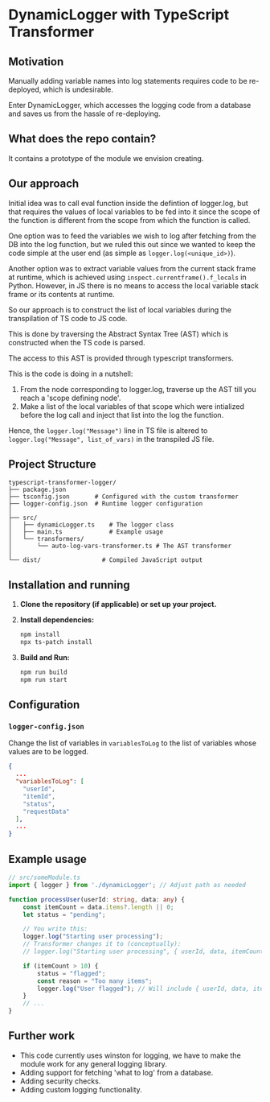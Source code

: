 # DynamicLogger with TypeScript Transformer

## Motivation

Manually adding variable names into log statements requires code to be re-deployed, which is undesirable. 

Enter DynamicLogger, which accesses the logging code from a database and saves us from the hassle of re-deploying.

## What does the repo contain?

It contains a prototype of the module we envision creating.

## Our approach

Initial idea was to call eval function inside the defintion of logger.log, but that requires the values of local variables to be fed into it since the scope of the function is different from the scope from which the function is called.

One option was to feed the variables we wish to log after fetching from the DB into the log function, but we ruled this out since we wanted to keep the code simple at the user end (as simple as `logger.log(<unique_id>)`).

Another option was to extract variable values from the current stack frame at runtime, which is achieved using `inspect.currentframe().f_locals` in Python. However, in JS there is no means to access the local variable stack frame or its contents at runtime.

So our approach is to construct the list of local variables during the transpilation of TS code to JS code.

This is done by traversing the Abstract Syntax Tree (AST) which is constructed when the TS code is parsed. 

The access to this AST is provided through typescript transformers.

This is the code is doing in a nutshell:

1. From the node corresponding to logger.log, traverse up the AST till you reach a 'scope defining node'.
2. Make a list of the local variables of that scope which were intialized before the log call and inject that list into the log the function.

Hence, the `logger.log("Message")` line in TS file is altered to `logger.log("Message", list_of_vars)` in the transpiled JS file.


## Project Structure

```
typescript-transformer-logger/
├── package.json
├── tsconfig.json       # Configured with the custom transformer
├── logger-config.json  # Runtime logger configuration
│
├── src/
│   ├── dynamicLogger.ts    # The logger class
│   ├── main.ts             # Example usage
│   └── transformers/
│       └── auto-log-vars-transformer.ts # The AST transformer
│
└── dist/                 # Compiled JavaScript output
```

## Installation and running

1.  **Clone the repository (if applicable) or set up your project.**
2.  **Install dependencies:**
    ```bash
    npm install
    npx ts-patch install
    ```

3. **Build and Run:**
    ```bash
    npm run build
    npm run start
    ```

## Configuration


### `logger-config.json`

Change the list of variables in `variablesToLog` to the list of variables whose values are to be logged.

```json
{
  ...
  "variablesToLog": [
    "userId",
    "itemId",
    "status",
    "requestData"
  ],
  ...
}
```

## Example usage

```typescript
// src/someModule.ts
import { logger } from './dynamicLogger'; // Adjust path as needed

function processUser(userId: string, data: any) {
    const itemCount = data.items?.length || 0;
    let status = "pending";

    // You write this:
    logger.log("Starting user processing");
    // Transformer changes it to (conceptually):
    // logger.log("Starting user processing", { userId, data, itemCount, status });

    if (itemCount > 10) {
        status = "flagged";
        const reason = "Too many items";
        logger.log("User flagged"); // Will include { userId, data, itemCount, status, reason }
    }
    // ...
}
```

## Further work

*   This code currently uses winston for logging, we have to make the module work for any general logging library. 
*   Adding support for fetching 'what to log' from a database.
*   Adding security checks.
*   Adding custom logging functionality. 
